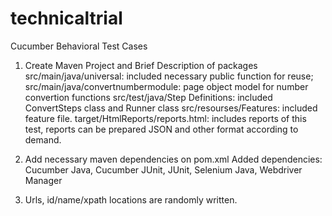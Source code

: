 # technicaltrial

Cucumber Behavioral Test Cases

1. Create Maven Project and Brief Description of packages
	src/main/java/universal: included necessary public function for reuse;
	src/main/java/convertnumbermodule: page object model for number convertion functions
	src/test/java/Step Definitions: included ConvertSteps class and Runner class
	src/resourses/Features: included feature file.
target/HtmlReports/reports.html: includes reports of this test, reports can be prepared JSON and other format according to demand.
	
2. Add necessary maven dependencies on pom.xml
Added dependencies: Cucumber Java, Cucumber JUnit, JUnit, Selenium Java, Webdriver Manager

3. Urls, id/name/xpath locations are randomly written.

